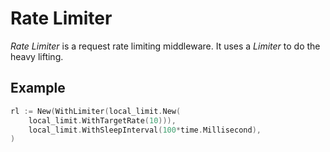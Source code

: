 Rate Limiter
============

_Rate Limiter_ is a request rate limiting middleware. It uses a _Limiter_ to do
the heavy lifting.

Example
-------

```go
rl := New(WithLimiter(local_limit.New(
    local_limit.WithTargetRate(10))),
    local_limit.WithSleepInterval(100*time.Millisecond),
)
```
